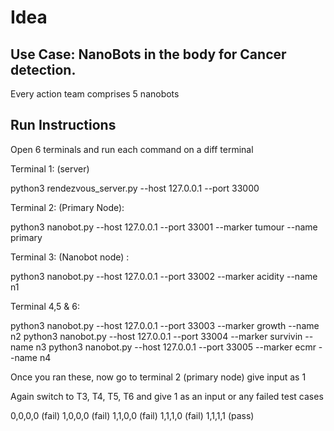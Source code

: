 # Idea

## Use Case: NanoBots in the body for Cancer detection.
Every action team comprises 5 nanobots

## Run Instructions

Open 6 terminals and run each command on a diff terminal

Terminal 1: (server) 

python3 rendezvous_server.py --host 127.0.0.1 --port 33000

Terminal 2: (Primary Node): 

python3 nanobot.py --host 127.0.0.1 --port 33001 --marker tumour --name primary

Terminal 3: (Nanobot node) : 

python3 nanobot.py --host 127.0.0.1 --port 33002 --marker acidity --name n1

Terminal 4,5 & 6:

python3 nanobot.py --host 127.0.0.1 --port 33003 --marker growth --name n2
python3 nanobot.py --host 127.0.0.1 --port 33004 --marker survivin --name n3
python3 nanobot.py --host 127.0.0.1 --port 33005 --marker ecmr --name n4


Once you ran these, now go to terminal 2 (primary node) give input as 1 

Again switch to T3, T4, T5, T6 and give 1 as an input or any failed test cases 

0,0,0,0 (fail)
1,0,0,0 (fail)
1,1,0,0 (fail)
1,1,1,0 (fail)
1,1,1,1 (pass)